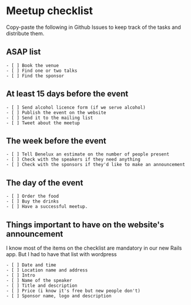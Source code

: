 # Meetup checklist

Copy-paste the following in Github Issues to keep track of the tasks and distribute them.

## ASAP list

```
- [ ] Book the venue
- [ ] Find one or two talks
- [ ] Find the sponsor
```

## At least 15 days before the event

```
- [ ] Send alcohol licence form (if we serve alcohol)
- [ ] Publish the event on the website
- [ ] Send it to the mailing list
- [ ] Tweet about the meetup
```

## The week before the event

```
- [ ] Tell Benelux an estimate on the number of people present
- [ ] Check with the speakers if they need anything
- [ ] Check with the sponsors if they'd like to make an announcement
```

## The day of the event

```
- [ ] Order the food
- [ ] Buy the drinks
- [ ] Have a successful meetup.
```

## Things important to have on the website's announcement

I know most of the items on the checklist are mandatory in our new Rails app. But I had to have that list with wordpress

```
- [ ] Date and time
- [ ] Location name and address
- [ ] Intro
- [ ] Name of the speaker
- [ ] Title and description
- [ ] Price (i know it's free but new people don't)
- [ ] Sponsor name, logo and description
```
